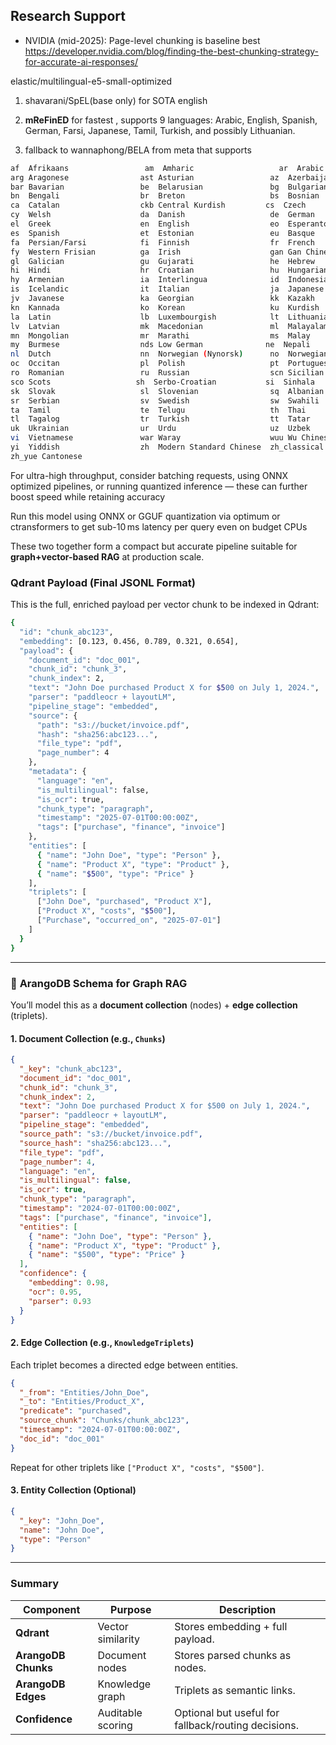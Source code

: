 

## Research Support

* NVIDIA (mid-2025): Page-level chunking is baseline best https://developer.nvidia.com/blog/finding-the-best-chunking-strategy-for-accurate-ai-responses/




elastic/multilingual-e5-small-optimized



1. shavarani/SpEL(base only) for SOTA english 

2. **mReFinED** for fastest , supports 9 languages: Arabic, English, Spanish, German, Farsi, Japanese, Tamil, Turkish, and possibly Lithuanian.

3. fallback to wannaphong/BELA  from meta that supports
```sh
af  Afrikaans                 am  Amharic                   ar  Arabic
arg Aragonese                ast Asturian                 az  Azerbaijani
bar Bavarian                 be  Belarusian               bg  Bulgarian
bn  Bengali                  br  Breton                   bs  Bosnian
ca  Catalan                  ckb Central Kurdish         cs  Czech
cy  Welsh                    da  Danish                   de  German
el  Greek                    en  English                  eo  Esperanto
es  Spanish                  et  Estonian                 eu  Basque
fa  Persian/Farsi            fi  Finnish                  fr  French
fy  Western Frisian          ga  Irish                    gan Gan Chinese
gl  Galician                 gu  Gujarati                 he  Hebrew
hi  Hindi                    hr  Croatian                 hu  Hungarian
hy  Armenian                 ia  Interlingua              id  Indonesian
is  Icelandic                it  Italian                  ja  Japanese
jv  Javanese                 ka  Georgian                 kk  Kazakh
kn  Kannada                  ko  Korean                   ku  Kurdish
la  Latin                    lb  Luxembourgish            lt  Lithuanian
lv  Latvian                  mk  Macedonian               ml  Malayalam
mn  Mongolian                mr  Marathi                  ms  Malay
my  Burmese                  nds Low German              ne  Nepali
nl  Dutch                    nn  Norwegian (Nynorsk)      no  Norwegian
oc  Occitan                  pl  Polish                   pt  Portuguese
ro  Romanian                 ru  Russian                  scn Sicilian
sco Scots                   sh  Serbo-Croatian           si  Sinhala
sk  Slovak                   sl  Slovenian                sq  Albanian
sr  Serbian                  sv  Swedish                  sw  Swahili
ta  Tamil                    te  Telugu                   th  Thai
tl  Tagalog                  tr  Turkish                  tt  Tatar
uk  Ukrainian                ur  Urdu                     uz  Uzbek
vi  Vietnamese               war Waray                    wuu Wu Chinese
yi  Yiddish                  zh  Modern Standard Chinese  zh_classical Classical Chinese
zh_yue Cantonese
```


For ultra-high throughput, consider batching requests, using ONNX optimized pipelines, or running quantized inference — these can further boost speed while retaining accuracy


Run this model using ONNX or GGUF quantization via optimum or ctransformers to get sub-10 ms latency per query even on budget CPUs



These two together form a compact but accurate pipeline suitable for **graph+vector-based RAG** at production scale.






### **Qdrant Payload (Final JSONL Format)**

This is the full, enriched payload per vector chunk to be indexed in Qdrant:

```sh
{
  "id": "chunk_abc123",
  "embedding": [0.123, 0.456, 0.789, 0.321, 0.654],
  "payload": {
    "document_id": "doc_001",
    "chunk_id": "chunk_3",
    "chunk_index": 2,
    "text": "John Doe purchased Product X for $500 on July 1, 2024.",
    "parser": "paddleocr + layoutLM",
    "pipeline_stage": "embedded",
    "source": {
      "path": "s3://bucket/invoice.pdf",
      "hash": "sha256:abc123...",
      "file_type": "pdf",
      "page_number": 4
    },
    "metadata": {
      "language": "en",
      "is_multilingual": false,
      "is_ocr": true,
      "chunk_type": "paragraph",
      "timestamp": "2025-07-01T00:00:00Z",
      "tags": ["purchase", "finance", "invoice"]
    },
    "entities": [
      { "name": "John Doe", "type": "Person" },
      { "name": "Product X", "type": "Product" },
      { "name": "$500", "type": "Price" }
    ],
    "triplets": [
      ["John Doe", "purchased", "Product X"],
      ["Product X", "costs", "$500"],
      ["Purchase", "occurred_on", "2025-07-01"]
    ]
  }
}


```



---

### 🔷 **ArangoDB Schema for Graph RAG**

You’ll model this as a **document collection** (nodes) + **edge collection** (triplets).

#### 1. **Document Collection (e.g., `Chunks`)**

```json
{
  "_key": "chunk_abc123",
  "document_id": "doc_001",
  "chunk_id": "chunk_3",
  "chunk_index": 2,
  "text": "John Doe purchased Product X for $500 on July 1, 2024.",
  "parser": "paddleocr + layoutLM",
  "pipeline_stage": "embedded",
  "source_path": "s3://bucket/invoice.pdf",
  "source_hash": "sha256:abc123...",
  "file_type": "pdf",
  "page_number": 4,
  "language": "en",
  "is_multilingual": false,
  "is_ocr": true,
  "chunk_type": "paragraph",
  "timestamp": "2024-07-01T00:00:00Z",
  "tags": ["purchase", "finance", "invoice"],
  "entities": [
    { "name": "John Doe", "type": "Person" },
    { "name": "Product X", "type": "Product" },
    { "name": "$500", "type": "Price" }
  ],
  "confidence": {
    "embedding": 0.98,
    "ocr": 0.95,
    "parser": 0.93
  }
}
```

#### 2. **Edge Collection (e.g., `KnowledgeTriplets`)**

Each triplet becomes a directed edge between entities.

```json
{
  "_from": "Entities/John_Doe",
  "_to": "Entities/Product_X",
  "predicate": "purchased",
  "source_chunk": "Chunks/chunk_abc123",
  "timestamp": "2024-07-01T00:00:00Z",
  "doc_id": "doc_001"
}
```

Repeat for other triplets like `["Product X", "costs", "$500"]`.

#### 3. **Entity Collection (Optional)**

```json
{
  "_key": "John_Doe",
  "name": "John Doe",
  "type": "Person"
}
```

---

### Summary

| Component           | Purpose           | Description                                         |
| ------------------- | ----------------- | --------------------------------------------------- |
| **Qdrant**          | Vector similarity | Stores embedding + full payload.                    |
| **ArangoDB Chunks** | Document nodes    | Stores parsed chunks as nodes.                      |
| **ArangoDB Edges**  | Knowledge graph   | Triplets as semantic links.                         |
| **Confidence**      | Auditable scoring | Optional but useful for fallback/routing decisions. |

